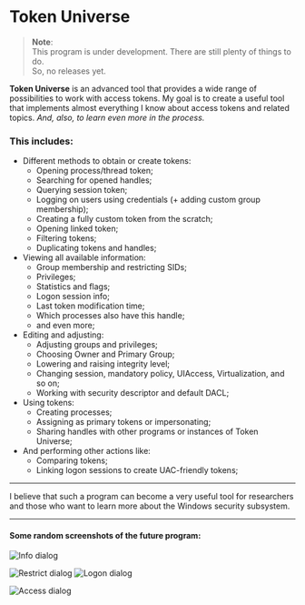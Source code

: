 # Token Universe

> **Note**:  
> This program is under development. There are still plenty of things to do.  
> So, no releases yet.  

**Token Universe** is an advanced tool that provides a wide range of possibilities to work with access tokens. My goal is to create a useful tool that implements almost everything I know about access tokens and related topics. *And, also, to learn even more in the process.*

### This includes:
 - Different methods to obtain or create tokens:
    - Opening process/thread token;
    - Searching for opened handles;
    - Querying session token;
    - Logging on users using credentials (+ adding custom group membership);
    - Creating a fully custom token from the scratch;
    - Opening linked token;
    - Filtering tokens;
    - Duplicating tokens and handles;
 - Viewing all available information:
    - Group membership and restricting SIDs;
    - Privileges;
    - Statistics and flags;
    - Logon session info;
    - Last token modification time;
    - Which processes also have this handle;
    - and even more;
 - Editing and adjusting:
    - Adjusting groups and privileges;
    - Choosing Owner and Primary Group;
    - Lowering and raising integrity level;
    - Changing session, mandatory policy, UIAccess, Virtualization, and so on;
    - Working with security descriptor and default DACL;
 - Using tokens:
    - Creating processes;
    - Assigning as primary tokens or impersonating;
    - Sharing handles with other programs or instances of Token Universe;
 - And performing other actions like:
    - Comparing tokens;
    - Linking logon sessions to create UAC-friendly tokens;

----

I believe that such a program can become a very useful tool for researchers and those who want to learn more about the Windows security subsystem.

----
#### Some random screenshots of the future program:

![Info dialog](https://user-images.githubusercontent.com/30962924/50288295-91c88380-0476-11e9-9449-31e456434fee.png)

![Restrict dialog](https://user-images.githubusercontent.com/30962924/50378932-dfe3af80-064d-11e9-85a9-95e87ef2f485.png)
![Logon dialog](https://user-images.githubusercontent.com/30962924/50378937-eeca6200-064d-11e9-944a-f168d2bc71c2.png)

![Access dialog](https://user-images.githubusercontent.com/30962924/50378940-06094f80-064e-11e9-8558-472062b290ef.png)

